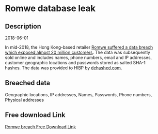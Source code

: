 # Romwe database leak

## Description

2018-06-01

In mid-2018, the Hong Kong-based retailer <a href="https://finance.yahoo.com/finance/news/romwe-informs-shoppers-data-security-203054849.html" target="_blank" rel="noopener">Romwe suffered a data breach which exposed almost 20 million customers</a>. The data was subsequently sold online and includes names, phone numbers, email and IP addresses, customer geographic locations and passwords stored as salted SHA-1 hashes. The data was provided to HIBP by <a href="https://dehashed.com/" target="_blank" rel="noopener">dehashed.com</a>.

## Breached data

Geographic locations, IP addresses, Names, Passwords, Phone numbers, Physical addresses

## Free download Link

[Romwe breach Free Download Link](https://link-to.net/1229997/492.49411887631265/dynamic/?r=aHR0cHM6Ly93d3cubWVkaWFmaXJlLmNvbS92aWV3L3N0U3hTT1pacExvZXR5ay9yb213ZS5jb20vZmlsZQ==)